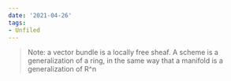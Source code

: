 ```yaml
---
date: '2021-04-26'
tags:
- Unfiled
---
```















> Note: a vector bundle is a locally free sheaf. A scheme is a generalization of a ring, in the same way that a manifold is a generalization of R\^n
